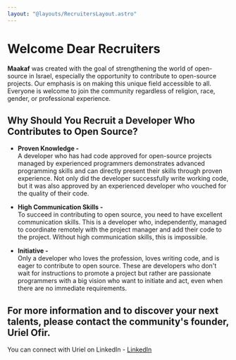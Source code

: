 ```yaml
---
layout: "@layouts/RecruitersLayout.astro"
---
```

# Welcome Dear Recruiters

**Maakaf** was created with the goal of strengthening the world of open-source in Israel, especially the opportunity to contribute to open-source projects.
Our emphasis is on making this unique field accessible to all.
Everyone is welcome to join the community regardless of religion, race, gender, or professional experience.

## Why Should You Recruit a Developer Who Contributes to Open Source?

- **Proven Knowledge -**  
A developer who has had code approved for open-source projects managed by experienced programmers demonstrates advanced programming skills and can directly present their skills through proven experience. Not only did the developer successfully write working code, but it was also approved by an experienced developer who vouched for the quality of their code.

- **High Communication Skills -**  
To succeed in contributing to open source, you need to have excellent communication skills. This is a developer who, independently, managed to coordinate remotely with the project manager and add their code to the project. Without high communication skills, this is impossible.

- **Initiative -**  
Only a developer who loves the profession, loves writing code, and is eager to contribute to open source. These are developers who don't wait for instructions to promote a project but rather are passionate programmers with a big vision who want to initiate and act, even when there are no immediate requirements.

## For more information and to discover your next talents, please contact the community's founder, Uriel Ofir.
You can connect with Uriel on LinkedIn - [LinkedIn](https://www.linkedin.com/in/uriel-ofir/)


